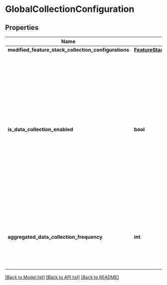 # GlobalCollectionConfiguration

## Properties
Name | Type | Description | Notes
------------ | ------------- | ------------- | -------------
**modified_feature_stack_collection_configurations** | [**FeatureStackCollectionConfigurationList**](FeatureStackCollectionConfigurationList.md) |  | [optional] 
**is_data_collection_enabled** | **bool** | Indicates whether data collection required by the aggregation service is enabled.  If false, no aggregation service data will be collected.  Changing this property will not affect the existing data collection frequency settings. | 
**aggregated_data_collection_frequency** | **int** | The frequency in seconds at which data, which is subject to the aggregation function, is collected. | 

[[Back to Model list]](../README.md#documentation-for-models) [[Back to API list]](../README.md#documentation-for-api-endpoints) [[Back to README]](../README.md)

